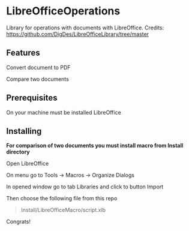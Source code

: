 # LibreOfficeOperations
Library for operations with documents with LibreOffice. Credits: https://github.com/DigDes/LibreOfficeLibrary/tree/master

## Features
Convert document to PDF

Compare two documents

## Prerequisites
On your machine must be installed LibreOffice

## Installing
**For comparison of two documents you must install macro from Install directory**

Open LibreOffice

On menu go to Tools -> Macros -> Organize Dialogs

In opened window go to tab Libraries and click to button Import

Then choose the following file from this repo

> Install/LibreOfficeMacro/script.xlb

Congrats!
